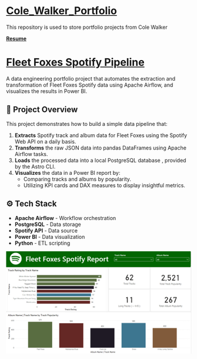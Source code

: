 # [Cole_Walker_Portfolio](https://github.com/Cole-Walker314/Cole_Walker_Portfolio)
This repository is used to store portfolio projects from Cole Walker

[**Resume**](/main/resume/Cole%20Walker%20Resume%202025.docx.pdf)

# [Fleet Foxes Spotify Pipeline](https://github.com/Cole-Walker314/Cole_Walker_Portfolio/tree/main/fleet-foxes-spotify-pipeline)

A data engineering portfolio project that automates the extraction and transformation of Fleet Foxes Spotify data using Apache Airflow, and visualizes the results in Power BI.

## 🎯 Project Overview

This project demonstrates how to build a simple data pipeline that:
1. **Extracts** Spotify track and album data for Fleet Foxes using the Spotify Web API on a daily basis.
2. **Transforms** the raw JSON data into pandas DataFrames using Apache Airflow tasks.
3. **Loads** the processed data into a local PostgreSQL database , provided by the Astro CLI.
4. **Visualizes** the data in a Power BI report by:
   - Comparing tracks and albums by popularity.
   - Utilizing KPI cards and DAX measures to display insightful metrics.

## ⚙️ Tech Stack

- **Apache Airflow** - Workflow orchestration
- **PostgreSQL** - Data storage
- **Spotify API** - Data source
- **Power BI** - Data visualization
- **Python** - ETL scripting

![](/images/spotify-report-page.png)
